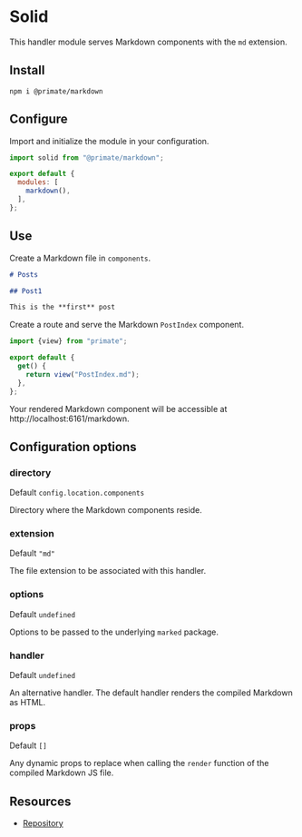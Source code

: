 # Solid

This handler module serves Markdown components with the `md` extension.

## Install

`npm i @primate/markdown`

## Configure

Import and initialize the module in your configuration.

```js caption=primate.config.js
import solid from "@primate/markdown";

export default {
  modules: [
    markdown(),
  ],
};
```
## Use

Create a Markdown file in `components`.

```md caption=components/PostIndex.md
# Posts

## Post1

This is the **first** post
```

Create a route and serve the Markdown `PostIndex` component.

```js caption=routes/markdown.js
import {view} from "primate";

export default {
  get() {
    return view("PostIndex.md");
  },
};
```

Your rendered Markdown component will be accessible at
http://localhost:6161/markdown.

## Configuration options

### directory

Default `config.location.components`

Directory where the Markdown components reside.

### extension

Default `"md"`

The file extension to be associated with this handler.

### options

Default `undefined`

Options to be passed to the underlying `marked` package.

### handler

Default `undefined`

An alternative handler. The default handler renders the compiled Markdown as
HTML.

### props

Default `[]`

Any dynamic props to replace when calling the `render` function of the compiled
Markdown JS file.

## Resources

* [Repository][repo]

[repo]: https://github.com/primatejs/primate/tree/master/packages/markdown
